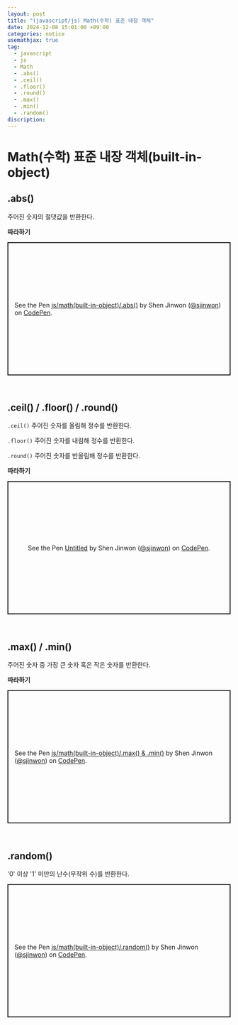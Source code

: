 ```yaml
---
layout: post
title: "(javascript/js) Math(수학) 표준 내장 객체"
date: 2024-12-08 15:01:00 +09:00
categories: notice
usemathjax: true
tag:
  - javascript
  - js
  - Math
  - .abs()
  - .ceil()
  - .floor()
  - .round()
  - .max()
  - .min()
  - .random()
discription:
---
```


# Math(수학) 표준 내장 객체(built-in-object)

## .abs()

주어진 숫자의 절댓값을 반환한다.

**따라하기**

<p class="codepen" data-height="300" data-default-tab="js,result" data-slug-hash="ByBKrLv" data-pen-title="js/math(built-in-object)/.abs()" data-user="sjinwon" style="height: 300px; box-sizing: border-box; display: flex; align-items: center; justify-content: center; border: 2px solid; margin: 1em 0; padding: 1em;">
  <span>See the Pen <a href="https://codepen.io/sjinwon/pen/ByBKrLv">
  js/math(built-in-object)/.abs()</a> by Shen Jinwon (<a href="https://codepen.io/sjinwon">@sjinwon</a>)
  on <a href="https://codepen.io">CodePen</a>.</span>
</p>
<script async src="https://cpwebassets.codepen.io/assets/embed/ei.js"></script>

<br>

## .ceil() / .floor() / .round()

`.ceil()` 주어진 숫자를 올림해 정수를 반환한다.

`.floor()` 주어진 숫자를 내림해 정수를 반환한다.

`.round()` 주어진 숫자를 반올림해 정수를 반환한다.

**따라하기**

<p class="codepen" data-height="300" data-default-tab="js,result" data-slug-hash="EaYKENZ" data-pen-title="Untitled" data-user="sjinwon" style="height: 300px; box-sizing: border-box; display: flex; align-items: center; justify-content: center; border: 2px solid; margin: 1em 0; padding: 1em;">
  <span>See the Pen <a href="https://codepen.io/sjinwon/pen/EaYKENZ">
  Untitled</a> by Shen Jinwon (<a href="https://codepen.io/sjinwon">@sjinwon</a>)
  on <a href="https://codepen.io">CodePen</a>.</span>
</p>
<script async src="https://cpwebassets.codepen.io/assets/embed/ei.js"></script>

<br>

## .max() / .min()

주어진 숫자 중 가장 큰 숫자 혹은 작은 숫자를 반환한다.

**따라하기**

<p class="codepen" data-height="300" data-default-tab="js,result" data-slug-hash="bNbpvBJ" data-pen-title="js/math(built-in-object)/.max() &amp;amp; .min()" data-user="sjinwon" style="height: 300px; box-sizing: border-box; display: flex; align-items: center; justify-content: center; border: 2px solid; margin: 1em 0; padding: 1em;">
  <span>See the Pen <a href="https://codepen.io/sjinwon/pen/bNbpvBJ">
  js/math(built-in-object)/.max() &amp; .min()</a> by Shen Jinwon (<a href="https://codepen.io/sjinwon">@sjinwon</a>)
  on <a href="https://codepen.io">CodePen</a>.</span>
</p>
<script async src="https://cpwebassets.codepen.io/assets/embed/ei.js"></script>

<br>

## .random()

'0' 이상 '1' 미만의 난수(무작위 수)를 반환한다.

<p class="codepen" data-height="300" data-default-tab="js,result" data-slug-hash="MYgyVJa" data-pen-title="js/math(built-in-object)/.random()" data-user="sjinwon" style="height: 300px; box-sizing: border-box; display: flex; align-items: center; justify-content: center; border: 2px solid; margin: 1em 0; padding: 1em;">
  <span>See the Pen <a href="https://codepen.io/sjinwon/pen/MYgyVJa">
  js/math(built-in-object)/.random()</a> by Shen Jinwon (<a href="https://codepen.io/sjinwon">@sjinwon</a>)
  on <a href="https://codepen.io">CodePen</a>.</span>
</p>
<script async src="https://cpwebassets.codepen.io/assets/embed/ei.js"></script>

<br>
